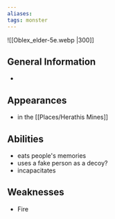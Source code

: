 ```yaml
---
aliases: 
tags: monster
---
```


![[Oblex_elder-5e.webp |300]]


## General Information
- 

## Appearances
- in the [[Places/Herathis Mines]]

## Abilities
- eats people's memories
- uses a fake person as a decoy?
- incapacitates 

## Weaknesses
- Fire

